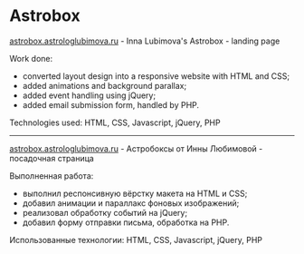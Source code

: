 # Astrobox

[astrobox.astrologlubimova.ru](https://astrobox.astrologlubimova.ru) - Inna Lubimova's Astrobox - landing page

Work done:

- converted layout design into a responsive website with HTML and CSS;
- added animations and background parallax;
- added event handling using jQuery;
- added email submission form, handled by PHP.

Technologies used: HTML, CSS, Javascript, jQuery, PHP

---

[astrobox.astrologlubimova.ru](https://astrobox.astrologlubimova.ru) - Астробоксы от Инны Любимовой - посадочная страница

Выполненная работа:

- выполнил респонсивную вёрстку макета на HTML и CSS;
- добавил анимации и параллакс фоновых изображений;
- реализовал обработку событий на jQuery;
- добавил форму отправки письма, обработка на PHP.

Использованные технологии: HTML, CSS, Javascript, jQuery, PHP
